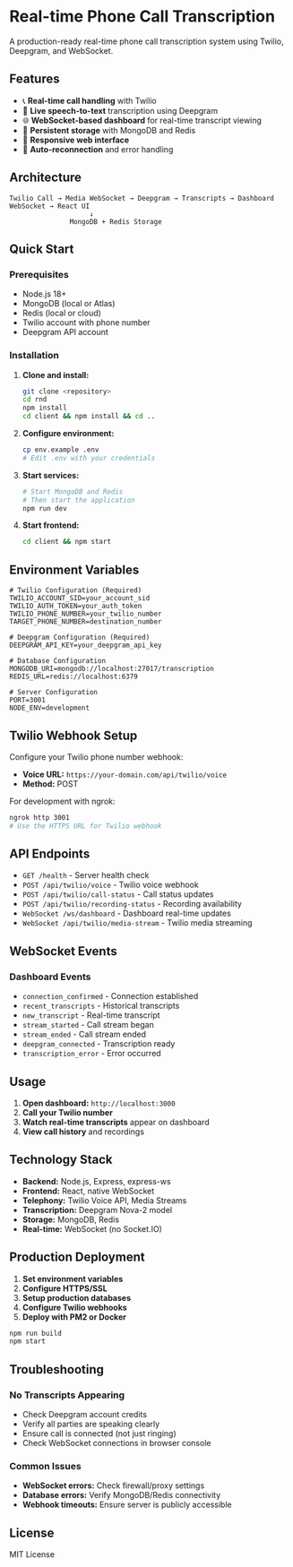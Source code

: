 # Real-time Phone Call Transcription

A production-ready real-time phone call transcription system using Twilio, Deepgram, and WebSocket.

## Features

- 📞 **Real-time call handling** with Twilio
- 🎤 **Live speech-to-text** transcription using Deepgram
- 🌐 **WebSocket-based dashboard** for real-time transcript viewing
- 💾 **Persistent storage** with MongoDB and Redis
- 📱 **Responsive web interface**
- 🔄 **Auto-reconnection** and error handling

## Architecture

```
Twilio Call → Media WebSocket → Deepgram → Transcripts → Dashboard WebSocket → React UI
                    ↓
               MongoDB + Redis Storage
```

## Quick Start

### Prerequisites

- Node.js 18+
- MongoDB (local or Atlas)
- Redis (local or cloud)
- Twilio account with phone number
- Deepgram API account

### Installation

1. **Clone and install:**
   ```bash
   git clone <repository>
   cd rnd
   npm install
   cd client && npm install && cd ..
   ```

2. **Configure environment:**
   ```bash
   cp env.example .env
   # Edit .env with your credentials
   ```

3. **Start services:**
   ```bash
   # Start MongoDB and Redis
   # Then start the application
   npm run dev
   ```

4. **Start frontend:**
   ```bash
   cd client && npm start
   ```

## Environment Variables

```env
# Twilio Configuration (Required)
TWILIO_ACCOUNT_SID=your_account_sid
TWILIO_AUTH_TOKEN=your_auth_token
TWILIO_PHONE_NUMBER=your_twilio_number
TARGET_PHONE_NUMBER=destination_number

# Deepgram Configuration (Required)
DEEPGRAM_API_KEY=your_deepgram_api_key

# Database Configuration
MONGODB_URI=mongodb://localhost:27017/transcription
REDIS_URL=redis://localhost:6379

# Server Configuration
PORT=3001
NODE_ENV=development
```

## Twilio Webhook Setup

Configure your Twilio phone number webhook:
- **Voice URL:** `https://your-domain.com/api/twilio/voice`
- **Method:** POST

For development with ngrok:
```bash
ngrok http 3001
# Use the HTTPS URL for Twilio webhook
```

## API Endpoints

- `GET /health` - Server health check
- `POST /api/twilio/voice` - Twilio voice webhook
- `POST /api/twilio/call-status` - Call status updates
- `POST /api/twilio/recording-status` - Recording availability
- `WebSocket /ws/dashboard` - Dashboard real-time updates
- `WebSocket /api/twilio/media-stream` - Twilio media streaming

## WebSocket Events

### Dashboard Events
- `connection_confirmed` - Connection established
- `recent_transcripts` - Historical transcripts
- `new_transcript` - Real-time transcript
- `stream_started` - Call stream began
- `stream_ended` - Call stream ended
- `deepgram_connected` - Transcription ready
- `transcription_error` - Error occurred

## Usage

1. **Open dashboard:** `http://localhost:3000`
2. **Call your Twilio number**
3. **Watch real-time transcripts** appear on dashboard
4. **View call history** and recordings

## Technology Stack

- **Backend:** Node.js, Express, express-ws
- **Frontend:** React, native WebSocket
- **Telephony:** Twilio Voice API, Media Streams
- **Transcription:** Deepgram Nova-2 model
- **Storage:** MongoDB, Redis
- **Real-time:** WebSocket (no Socket.IO)

## Production Deployment

1. **Set environment variables**
2. **Configure HTTPS/SSL**
3. **Setup production databases**
4. **Configure Twilio webhooks**
5. **Deploy with PM2 or Docker**

```bash
npm run build
npm start
```

## Troubleshooting

### No Transcripts Appearing
- Check Deepgram account credits
- Verify all parties are speaking clearly
- Ensure call is connected (not just ringing)
- Check WebSocket connections in browser console

### Common Issues
- **WebSocket errors:** Check firewall/proxy settings
- **Database errors:** Verify MongoDB/Redis connectivity
- **Webhook timeouts:** Ensure server is publicly accessible

## License

MIT License 